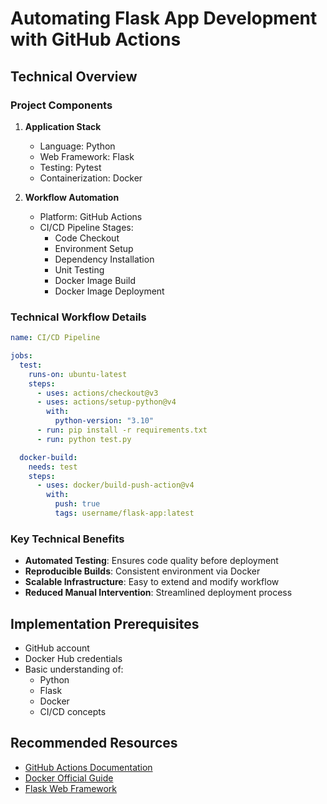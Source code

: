 # Automating Flask App Development with GitHub Actions

## Technical Overview

### Project Components

1. **Application Stack**

   - Language: Python
   - Web Framework: Flask
   - Testing: Pytest
   - Containerization: Docker

2. **Workflow Automation**
   - Platform: GitHub Actions
   - CI/CD Pipeline Stages:
     - Code Checkout
     - Environment Setup
     - Dependency Installation
     - Unit Testing
     - Docker Image Build
     - Docker Image Deployment

### Technical Workflow Details

```yaml
name: CI/CD Pipeline

jobs:
  test:
    runs-on: ubuntu-latest
    steps:
      - uses: actions/checkout@v3
      - uses: actions/setup-python@v4
        with:
          python-version: "3.10"
      - run: pip install -r requirements.txt
      - run: python test.py

  docker-build:
    needs: test
    steps:
      - uses: docker/build-push-action@v4
        with:
          push: true
          tags: username/flask-app:latest
```

### Key Technical Benefits

- **Automated Testing**: Ensures code quality before deployment
- **Reproducible Builds**: Consistent environment via Docker
- **Scalable Infrastructure**: Easy to extend and modify workflow
- **Reduced Manual Intervention**: Streamlined deployment process

## Implementation Prerequisites

- GitHub account
- Docker Hub credentials
- Basic understanding of:
  - Python
  - Flask
  - Docker
  - CI/CD concepts

## Recommended Resources

- [GitHub Actions Documentation](https://docs.github.com/en/actions)
- [Docker Official Guide](https://docs.docker.com)
- [Flask Web Framework](https://flask.palletsprojects.com)
